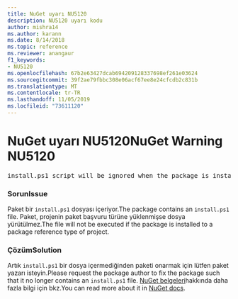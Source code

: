 ```yaml
---
title: NuGet uyarı NU5120
description: NU5120 uyarı kodu
author: mishra14
ms.author: karann
ms.date: 8/14/2018
ms.topic: reference
ms.reviewer: anangaur
f1_keywords:
- NU5120
ms.openlocfilehash: 67b2e63427dcab694209128337698ef261e03624
ms.sourcegitcommit: 39f2ae79fbbc308e06acf67ee8e24cfcdb2c831b
ms.translationtype: MT
ms.contentlocale: tr-TR
ms.lasthandoff: 11/05/2019
ms.locfileid: "73611120"
---
```

# <a name="nuget-warning-nu5120"></a><span data-ttu-id="6f974-103">NuGet uyarı NU5120</span><span class="sxs-lookup"><span data-stu-id="6f974-103">NuGet Warning NU5120</span></span>
<pre>install.ps1 script will be ignored when the package is installed after the migration.</pre>

### <a name="issue"></a><span data-ttu-id="6f974-104">Sorun</span><span class="sxs-lookup"><span data-stu-id="6f974-104">Issue</span></span>

<span data-ttu-id="6f974-105">Paket bir `install.ps1` dosyası içeriyor.</span><span class="sxs-lookup"><span data-stu-id="6f974-105">The package contains an `install.ps1` file.</span></span> <span data-ttu-id="6f974-106">Paket, projenin paket başvuru türüne yüklenmişse dosya yürütülmez.</span><span class="sxs-lookup"><span data-stu-id="6f974-106">The file will not be executed if the package is installed to a package reference type of project.</span></span>


### <a name="solution"></a><span data-ttu-id="6f974-107">Çözüm</span><span class="sxs-lookup"><span data-stu-id="6f974-107">Solution</span></span>

<span data-ttu-id="6f974-108">Artık `install.ps1` bir dosya içermediğinden paketi onarmak için lütfen paket yazarı isteyin.</span><span class="sxs-lookup"><span data-stu-id="6f974-108">Please request the package author to fix the package such that it no longer contains an `install.ps1` file.</span></span> <span data-ttu-id="6f974-109">[NuGet belgeleri](https://docs.microsoft.com/nuget/consume-packages/migrate-packages-config-to-package-reference)hakkında daha fazla bilgi için bkz.</span><span class="sxs-lookup"><span data-stu-id="6f974-109">You can read more about it in [NuGet docs](https://docs.microsoft.com/nuget/consume-packages/migrate-packages-config-to-package-reference).</span></span>

